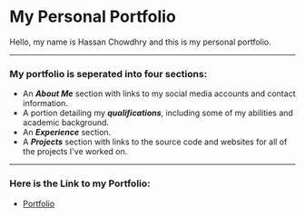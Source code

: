 # My Personal Portfolio

Hello, my name is Hassan Chowdhry and this is my personal portfolio.

<hr>

### My portfolio is seperated into four sections:
- An <b><i>About Me</i></b> section with links to my social media accounts and contact information.
- A portion detailing my <b><i>qualifications</i></b>, including some of my abilities and academic background.
- An <b><i>Experience</i></b> section.
- A <b><i>Projects</i></b> section with links to the source code and websites for all of the projects I've worked on.
<hr>

### Here is the Link to my Portfolio:
- [Portfolio](https://hassanchowdhry.github.io/Portfolio/)
